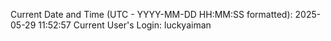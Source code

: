 Current Date and Time (UTC - YYYY-MM-DD HH:MM:SS formatted): 2025-05-29 11:52:57
Current User's Login: luckyaiman
